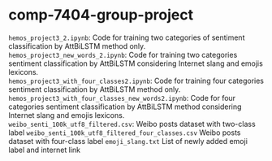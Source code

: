 # comp-7404-group-project
```hemos_project3_2.ipynb```: Code for training two categories of sentiment classification by AttBiLSTM method only.<br>
```hemos_project3_new_words_2.ipynb```: Code for training two categories sentiment classification by AttBiLSTM considering Internet slang and emojis lexicons.<br>
```hemos_project3_with_four_classes2.ipynb```: Code for training four categories sentiment classification by AttBiLSTM method only.<br>
```hemos_project3_with_four_classes_new_words2.ipynb```: Code for four categories sentiment classification by AttBiLSTM method considering Internet slang and emojis lexicons.<br>
```weibo_senti_100k_utf8_filtered.csv```: Weibo posts dataset with two-class label
```weibo_senti_100k_utf8_filtered_four_classes.csv``` Weibo posts dataset with four-class label
```emoji_slang.txt``` List of newly added emoji label and internet link
